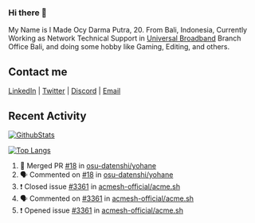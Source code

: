 ### Hi there 👋

My Name is I Made Ocy Darma Putra, 20. From Bali, Indonesia, Currently Working as Network Technical Support in [Universal Broadband](https://universal.net.id) Branch Office Bali, and doing some hobby like Gaming, Editing, and others.

## Contact me

[LinkedIn](https://linkedin.com/in/troke) | [Twitter](https://twitter.com/darma_ochi) | [Discord](https://link.troke.id/discord) | <a href="mailto:ochi@troke.id">Email</a> 

## Recent Activity

[![GithubStats](https://github-readme-stats.vercel.app/api?username=troke12&show_icons=true)](https://github.com/troke12)

[![Top Langs](https://github-readme-stats.vercel.app/api/top-langs/?username=troke12&layout=compact)](https://github.com/anuraghazra/github-readme-stats)

<!--START_SECTION:activity-->
1. 🎉 Merged PR [#18](https://github.com/osu-datenshi/yohane/pull/18) in [osu-datenshi/yohane](https://github.com/osu-datenshi/yohane)
2. 🗣 Commented on [#18](https://github.com/osu-datenshi/yohane/issues/18) in [osu-datenshi/yohane](https://github.com/osu-datenshi/yohane)
3. ❗️ Closed issue [#3361](https://github.com/acmesh-official/acme.sh/issues/3361) in [acmesh-official/acme.sh](https://github.com/acmesh-official/acme.sh)
4. 🗣 Commented on [#3361](https://github.com/acmesh-official/acme.sh/issues/3361) in [acmesh-official/acme.sh](https://github.com/acmesh-official/acme.sh)
5. ❗️ Opened issue [#3361](https://github.com/acmesh-official/acme.sh/issues/3361) in [acmesh-official/acme.sh](https://github.com/acmesh-official/acme.sh)
<!--END_SECTION:activity-->


